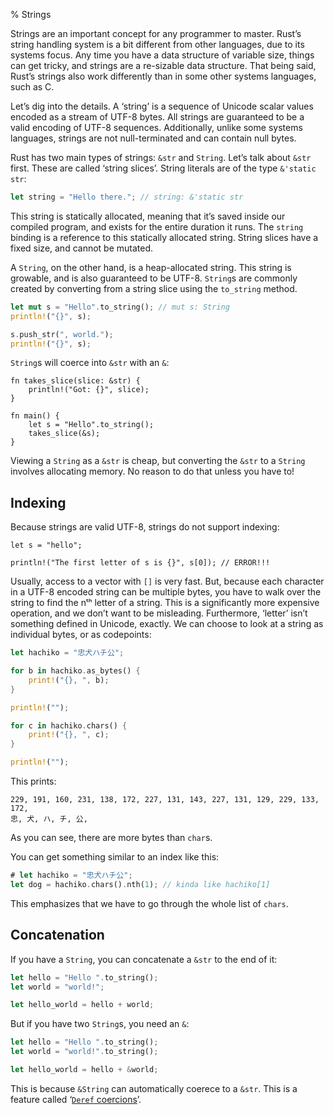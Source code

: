 % Strings

Strings are an important concept for any programmer to master. Rust’s string
handling system is a bit different from other languages, due to its systems
focus. Any time you have a data structure of variable size, things can get
tricky, and strings are a re-sizable data structure. That being said, Rust’s
strings also work differently than in some other systems languages, such as C.

Let’s dig into the details. A ‘string’ is a sequence of Unicode scalar values
encoded as a stream of UTF-8 bytes. All strings are guaranteed to be a valid
encoding of UTF-8 sequences. Additionally, unlike some systems languages,
strings are not null-terminated and can contain null bytes.

Rust has two main types of strings: `&str` and `String`. Let’s talk about
`&str` first. These are called ‘string slices’. String literals are of the type
`&'static str`:

```rust
let string = "Hello there."; // string: &'static str
```

This string is statically allocated, meaning that it’s saved inside our
compiled program, and exists for the entire duration it runs. The `string`
binding is a reference to this statically allocated string. String slices
have a fixed size, and cannot be mutated.

A `String`, on the other hand, is a heap-allocated string. This string is
growable, and is also guaranteed to be UTF-8. `String`s are commonly created by
converting from a string slice using the `to_string` method.

```rust
let mut s = "Hello".to_string(); // mut s: String
println!("{}", s);

s.push_str(", world.");
println!("{}", s);
```

`String`s will coerce into `&str` with an `&`:

```
fn takes_slice(slice: &str) {
    println!("Got: {}", slice);
}

fn main() {
    let s = "Hello".to_string();
    takes_slice(&s);
}
```

Viewing a `String` as a `&str` is cheap, but converting the `&str` to a
`String` involves allocating memory. No reason to do that unless you have to!

## Indexing

Because strings are valid UTF-8, strings do not support indexing:

```rust,ignore
let s = "hello";

println!("The first letter of s is {}", s[0]); // ERROR!!!
```

Usually, access to a vector with `[]` is very fast. But, because each character
in a UTF-8 encoded string can be multiple bytes, you have to walk over the
string to find the nᵗʰ letter of a string. This is a significantly more
expensive operation, and we don’t want to be misleading. Furthermore, ‘letter’
isn’t something defined in Unicode, exactly. We can choose to look at a string as
individual bytes, or as codepoints:

```rust
let hachiko = "忠犬ハチ公";

for b in hachiko.as_bytes() {
    print!("{}, ", b);
}

println!("");

for c in hachiko.chars() {
    print!("{}, ", c);
}

println!("");
```

This prints:

```text
229, 191, 160, 231, 138, 172, 227, 131, 143, 227, 131, 129, 229, 133, 172, 
忠, 犬, ハ, チ, 公, 
```

As you can see, there are more bytes than `char`s.

You can get something similar to an index like this:

```rust
# let hachiko = "忠犬ハチ公";
let dog = hachiko.chars().nth(1); // kinda like hachiko[1]
```

This emphasizes that we have to go through the whole list of `chars`.

## Concatenation

If you have a `String`, you can concatenate a `&str` to the end of it:

```rust
let hello = "Hello ".to_string();
let world = "world!";

let hello_world = hello + world;
```

But if you have two `String`s, you need an `&`:

```rust
let hello = "Hello ".to_string();
let world = "world!".to_string();

let hello_world = hello + &world;
```

This is because `&String` can automatically coerece to a `&str`. This is a
feature called ‘[`Deref` coercions][dc]’.

[dc]: deref-coercions.html
